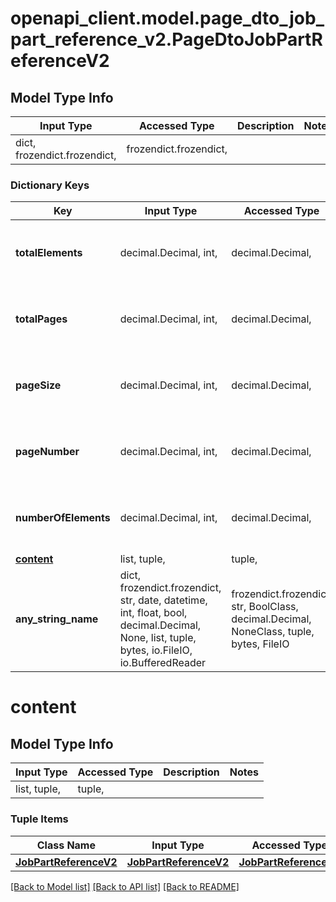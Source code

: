 # openapi_client.model.page_dto_job_part_reference_v2.PageDtoJobPartReferenceV2

## Model Type Info
Input Type | Accessed Type | Description | Notes
------------ | ------------- | ------------- | -------------
dict, frozendict.frozendict,  | frozendict.frozendict,  |  | 

### Dictionary Keys
Key | Input Type | Accessed Type | Description | Notes
------------ | ------------- | ------------- | ------------- | -------------
**totalElements** | decimal.Decimal, int,  | decimal.Decimal,  |  | [optional] value must be a 32 bit integer
**totalPages** | decimal.Decimal, int,  | decimal.Decimal,  |  | [optional] value must be a 32 bit integer
**pageSize** | decimal.Decimal, int,  | decimal.Decimal,  |  | [optional] value must be a 32 bit integer
**pageNumber** | decimal.Decimal, int,  | decimal.Decimal,  |  | [optional] value must be a 32 bit integer
**numberOfElements** | decimal.Decimal, int,  | decimal.Decimal,  |  | [optional] value must be a 32 bit integer
**[content](#content)** | list, tuple,  | tuple,  |  | [optional] 
**any_string_name** | dict, frozendict.frozendict, str, date, datetime, int, float, bool, decimal.Decimal, None, list, tuple, bytes, io.FileIO, io.BufferedReader | frozendict.frozendict, str, BoolClass, decimal.Decimal, NoneClass, tuple, bytes, FileIO | any string name can be used but the value must be the correct type | [optional]

# content

## Model Type Info
Input Type | Accessed Type | Description | Notes
------------ | ------------- | ------------- | -------------
list, tuple,  | tuple,  |  | 

### Tuple Items
Class Name | Input Type | Accessed Type | Description | Notes
------------- | ------------- | ------------- | ------------- | -------------
[**JobPartReferenceV2**](JobPartReferenceV2.md) | [**JobPartReferenceV2**](JobPartReferenceV2.md) | [**JobPartReferenceV2**](JobPartReferenceV2.md) |  | 

[[Back to Model list]](../../README.md#documentation-for-models) [[Back to API list]](../../README.md#documentation-for-api-endpoints) [[Back to README]](../../README.md)

